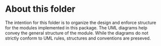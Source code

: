 # About this folder

The intention for this folder is to organize the design and enforce structure for the modules implemented in this package. The UML diagrams help convey the general structure of the module. While the diagrams do not strictly conform to UML rules, structures and conventions are preseved.